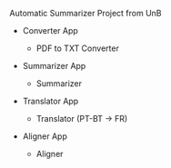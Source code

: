 Automatic Summarizer Project from UnB

- Converter App
	- PDF to TXT Converter

- Summarizer App
	- Summarizer

- Translator App
	- Translator (PT-BT -> FR)

- Aligner App
	- Aligner
